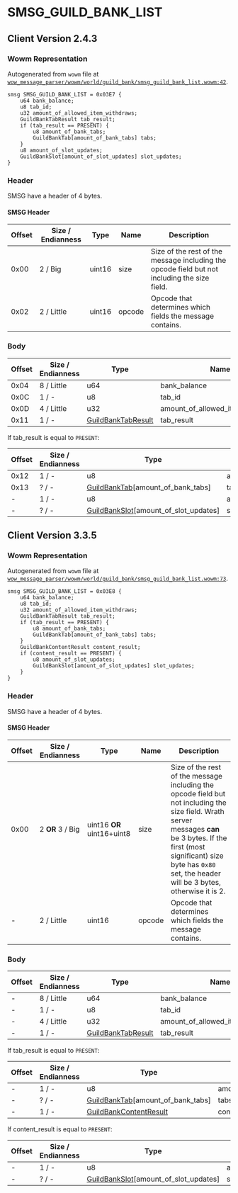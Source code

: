 # SMSG_GUILD_BANK_LIST

## Client Version 2.4.3

### Wowm Representation

Autogenerated from `wowm` file at [`wow_message_parser/wowm/world/guild_bank/smsg_guild_bank_list.wowm:42`](https://github.com/gtker/wow_messages/tree/main/wow_message_parser/wowm/world/guild_bank/smsg_guild_bank_list.wowm#L42).
```rust,ignore
smsg SMSG_GUILD_BANK_LIST = 0x03E7 {
    u64 bank_balance;
    u8 tab_id;
    u32 amount_of_allowed_item_withdraws;
    GuildBankTabResult tab_result;
    if (tab_result == PRESENT) {
        u8 amount_of_bank_tabs;
        GuildBankTab[amount_of_bank_tabs] tabs;
    }
    u8 amount_of_slot_updates;
    GuildBankSlot[amount_of_slot_updates] slot_updates;
}
```
### Header

SMSG have a header of 4 bytes.

#### SMSG Header

| Offset | Size / Endianness | Type   | Name   | Description |
| ------ | ----------------- | ------ | ------ | ----------- |
| 0x00   | 2 / Big           | uint16 | size   | Size of the rest of the message including the opcode field but not including the size field.|
| 0x02   | 2 / Little        | uint16 | opcode | Opcode that determines which fields the message contains.|

### Body

| Offset | Size / Endianness | Type | Name | Description | Comment |
| ------ | ----------------- | ---- | ---- | ----------- | ------- |
| 0x04 | 8 / Little | u64 | bank_balance |  |  |
| 0x0C | 1 / - | u8 | tab_id |  |  |
| 0x0D | 4 / Little | u32 | amount_of_allowed_item_withdraws |  |  |
| 0x11 | 1 / - | [GuildBankTabResult](guildbanktabresult.md) | tab_result |  |  |

If tab_result is equal to `PRESENT`:

| Offset | Size / Endianness | Type | Name | Description | Comment |
| ------ | ----------------- | ---- | ---- | ----------- | ------- |
| 0x12 | 1 / - | u8 | amount_of_bank_tabs |  |  |
| 0x13 | ? / - | [GuildBankTab](guildbanktab.md)[amount_of_bank_tabs] | tabs |  |  |
| - | 1 / - | u8 | amount_of_slot_updates |  |  |
| - | ? / - | [GuildBankSlot](guildbankslot.md)[amount_of_slot_updates] | slot_updates |  |  |

## Client Version 3.3.5

### Wowm Representation

Autogenerated from `wowm` file at [`wow_message_parser/wowm/world/guild_bank/smsg_guild_bank_list.wowm:73`](https://github.com/gtker/wow_messages/tree/main/wow_message_parser/wowm/world/guild_bank/smsg_guild_bank_list.wowm#L73).
```rust,ignore
smsg SMSG_GUILD_BANK_LIST = 0x03E8 {
    u64 bank_balance;
    u8 tab_id;
    u32 amount_of_allowed_item_withdraws;
    GuildBankTabResult tab_result;
    if (tab_result == PRESENT) {
        u8 amount_of_bank_tabs;
        GuildBankTab[amount_of_bank_tabs] tabs;
    }
    GuildBankContentResult content_result;
    if (content_result == PRESENT) {
        u8 amount_of_slot_updates;
        GuildBankSlot[amount_of_slot_updates] slot_updates;
    }
}
```
### Header

SMSG have a header of 4 bytes.

#### SMSG Header

| Offset | Size / Endianness | Type   | Name   | Description |
| ------ | ----------------- | ------ | ------ | ----------- |
| 0x00   | 2 **OR** 3 / Big           | uint16 **OR** uint16+uint8 | size | Size of the rest of the message including the opcode field but not including the size field. Wrath server messages **can** be 3 bytes. If the first (most significant) size byte has `0x80` set, the header will be 3 bytes, otherwise it is 2.|
| -      | 2 / Little| uint16 | opcode | Opcode that determines which fields the message contains. |

### Body

| Offset | Size / Endianness | Type | Name | Description | Comment |
| ------ | ----------------- | ---- | ---- | ----------- | ------- |
| - | 8 / Little | u64 | bank_balance |  |  |
| - | 1 / - | u8 | tab_id |  |  |
| - | 4 / Little | u32 | amount_of_allowed_item_withdraws |  |  |
| - | 1 / - | [GuildBankTabResult](guildbanktabresult.md) | tab_result |  |  |

If tab_result is equal to `PRESENT`:

| Offset | Size / Endianness | Type | Name | Description | Comment |
| ------ | ----------------- | ---- | ---- | ----------- | ------- |
| - | 1 / - | u8 | amount_of_bank_tabs |  |  |
| - | ? / - | [GuildBankTab](guildbanktab.md)[amount_of_bank_tabs] | tabs |  |  |
| - | 1 / - | [GuildBankContentResult](guildbankcontentresult.md) | content_result |  |  |

If content_result is equal to `PRESENT`:

| Offset | Size / Endianness | Type | Name | Description | Comment |
| ------ | ----------------- | ---- | ---- | ----------- | ------- |
| - | 1 / - | u8 | amount_of_slot_updates |  |  |
| - | ? / - | [GuildBankSlot](guildbankslot.md)[amount_of_slot_updates] | slot_updates |  |  |

